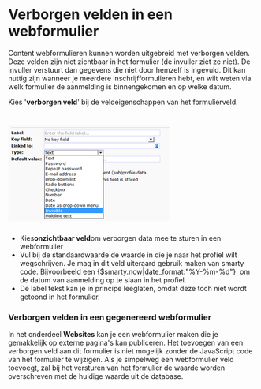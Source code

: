 # Verborgen velden in een webformulier

Content webformulieren kunnen worden uitgebreid met verborgen velden.
Deze velden zijn niet zichtbaar in het formulier (de invuller ziet ze
niet). De invuller verstuurt dan gegevens die niet door hemzelf is
ingevuld. Dit kan nuttig zijn wanneer je meerdere inschrijfformulieren
hebt, en wilt weten via welk formulier de aanmelding is binnengekomen en
op welke datum.

Kies '**verborgen veld**' bij de veldeigenschappen van het
formulierveld.

![Creating a hidden field](../images/hiddenfield2.png)
============================================

-   Kies**onzichtbaar veld**om verborgen data mee te sturen in een
    webformulier
-   Vul bij de standaardwaarde de waarde in die je naar het profiel wilt
    wegschrijven. Je mag in dit veld uiteraard gebruik maken van smarty
    code. Bijvoorbeeld een {$smarty.now|date\_format:"%Y-%m-%d"}  om de
    datum van aanmelding op te slaan in het profiel.
-   De label tekst kan je in principe leeglaten, omdat deze toch niet
    wordt getoond in het formulier.

### Verborgen velden in een gegenereerd webformulier

In het onderdeel **Websites** kan je een webformulier maken die je
gemakkelijk op externe pagina's kan publiceren. Het toevoegen van een
verborgen veld aan dit formulier is niet mogelijk zonder de JavaScript
code van het formulier te wijzigen. Als je simpelweg een webformulier
veld toevoegt, zal bij het versturen van het formulier de waarde worden
overschreven met de huidige waarde uit de database.
